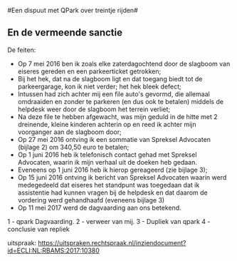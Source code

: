 #Een dispuut met QPark over treintje rijden#
## En de vermeende sanctie ##

De feiten:
* Op 7 mei 2016 ben ik zoals elke zaterdagochtend door de slagboom van eiseres gereden en een parkeerticket getrokken;
* Bij het hek, dat na de slagboom ligt en dat toegang biedt tot de parkeergarage, kon ik niet verder; het hek bleek defect;
* Intussen had zich achter mij een file auto's gevormd, die allemaal omdraaiden en zonder te parkeren (en dus ook te betalen) middels de helpdesk weer door de slagboom het terrein verliet;
* Na deze file te hebben afgewacht, was mijn geduld in de hitte met 2 dreinende, kleine kinderen achterin op en reed ik achter mijn voorganger aan de slagboom door;
* Op 27 mei 2016 ontving ik een sommatie van Spreksel Advocaten (bijlage 2) om 340,50 euro te betalen;
* Op 1 juni 2016 heb ik telefonisch contact gehad met Spreksel Advocaten, waarin ik mijn  verhaal uit de doeken heb gedaan.
* Eveneens op 1 juni 2016 heb ik hierop gereageerd (zie bijlage 3);
* Op 15 juni 2016 ontving ik bericht van Spreksel Advocaten waarin werd medegedeeld dat eiseres het standpunt was toegedaan dat ik assistentie had kunnen vragen bij de helpdesk en dat daarom de vordering werd gehandhaafd (eveneens bijlage 3)
* Op 11 mei 2017 werd de dagvaarding aan ons betekend. 

1 - qpark Dagvaarding. 
2 - verweer van mij.
3 - Dupliek van qpark
4 - conclusie van repliek

uitspraak: https://uitspraken.rechtspraak.nl/inziendocument?id=ECLI:NL:RBAMS:2017:10380
